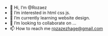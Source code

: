 - 👋 Hi, I’m @Rozaez
- 👀 I’m interested in html css js.
- 🌱 I’m currently learning website design.
- 💞️ I’m looking to collaborate on ...
- 📫 How to reach me rpzazezhage@gmail.com

<!---
Rozaez/Rozaez is a ✨ special ✨ repository because its `README.md` (this file) appears on your GitHub profile.
You can click the Preview link to take a look at your changes.
--->
